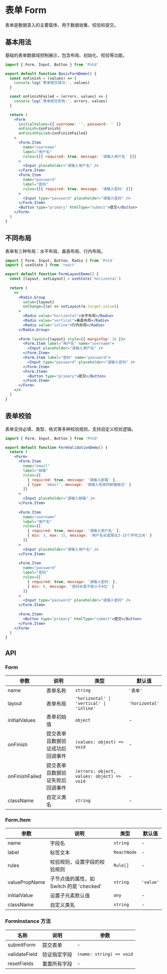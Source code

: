 # 表单 Form

表单是数据录入的主要载体，用于数据收集、校验和提交。

## 基本用法

基础的表单数据域控制展示，包含布局、初始化、校验等功能。

```jsx
import { Form, Input, Button } from 'Pntd'

export default function BasicFormDemo() {
  const onFinish = (values) => {
    console.log('表单提交成功:', values)
  }

  const onFinishFailed = (errors, values) => {
    console.log('表单提交失败:', errors, values)
  }

  return (
    <Form 
      initialValues={{ username: '', password: '' }}
      onFinish={onFinish}
      onFinishFailed={onFinishFailed}
    >
      <Form.Item 
        name="username" 
        label="用户名"
        rules={[{ required: true, message: '请输入用户名' }]}
      >
        <Input placeholder="请输入用户名" />
      </Form.Item>
      <Form.Item 
        name="password" 
        label="密码"
        rules={[{ required: true, message: '请输入密码' }]}
      >
        <Input type="password" placeholder="请输入密码" />
      </Form.Item>
      <Button type="primary" htmlType="submit">提交</Button>
    </Form>
  )
}
```

## 不同布局

表单有三种布局：水平布局、垂直布局、行内布局。

```jsx
import { Form, Input, Button, Radio } from 'Pntd'
import { useState } from 'react'

export default function FormLayoutDemo() {
  const [layout, setLayout] = useState('horizontal')
  
  return (
    <>
      <Radio.Group 
        value={layout} 
        onChange={(e) => setLayout(e.target.value)}
      >
        <Radio value="horizontal">水平布局</Radio>
        <Radio value="vertical">垂直布局</Radio>
        <Radio value="inline">行内布局</Radio>
      </Radio.Group>
      
      <Form layout={layout} style={{ marginTop: 16 }}>
        <Form.Item label="用户名" name="username">
          <Input placeholder="请输入用户名" />
        </Form.Item>
        <Form.Item label="密码" name="password">
          <Input type="password" placeholder="请输入密码" />
        </Form.Item>
        <Form.Item>
          <Button type="primary">提交</Button>
        </Form.Item>
      </Form>
    </>
  )
}
```

## 表单校验

表单支持必填、类型、格式等多种校验规则，支持自定义校验逻辑。

```jsx
import { Form, Input, Button } from 'Pntd'

export default function FormValidationDemo() {
  return (
    <Form>
      <Form.Item 
        name="email" 
        label="邮箱" 
        rules={[
          { required: true, message: '请输入邮箱' },
          { type: 'email', message: '请输入有效的邮箱格式' }
        ]}
      >
        <Input placeholder="请输入邮箱" />
      </Form.Item>
      
      <Form.Item 
        name="username" 
        label="用户名" 
        rules={[
          { required: true, message: '请输入用户名' },
          { min: 3, max: 15, message: '用户名长度需在3-15个字符之间' }
        ]}
      >
        <Input placeholder="请输入用户名" />
      </Form.Item>
      
      <Form.Item 
        name="password" 
        label="密码" 
        rules={[
          { required: true, message: '请输入密码' },
          { min: 6, message: '密码长度不能小于6位' }
        ]}
      >
        <Input type="password" placeholder="请输入密码" />
      </Form.Item>
      
      <Form.Item>
        <Button type="primary" htmlType="submit">提交</Button>
      </Form.Item>
    </Form>
  )
}
```

## API

### Form

| 参数 | 说明 | 类型 | 默认值 |
| --- | --- | --- | --- |
| name | 表单名称 | `string` | `'表单'` |
| layout | 表单布局 | `'horizontal' \| 'vertical' \| 'inline'` | `'horizontal'` |
| initialValues | 表单初始值 | `object` | - |
| onFinish | 提交表单且数据验证成功后回调事件 | `(values: object) => void` | - |
| onFinishFailed | 提交表单且数据验证失败后回调事件 | `(errors: object, values: object) => void` | - |
| className | 自定义类名 | `string` | - |

### Form.Item

| 参数 | 说明 | 类型 | 默认值 |
| --- | --- | --- | --- |
| name | 字段名 | `string` | - |
| label | 标签文本 | `ReactNode` | - |
| rules | 校验规则，设置字段的校验规则 | `Rule[]` | - |
| valuePropName | 子节点值的属性，如 Switch 的是 'checked' | `string` | `'value'` |
| initialValue | 设置子元素默认值 | `any` | - |
| className | 自定义类名 | `string` | - |

### FormInstance 方法

| 名称 | 说明 | 参数 |
| --- | --- | --- |
| submitForm | 提交表单 | - |
| validateField | 验证指定字段 | `(name: string) => void` |
| resetFields | 重置所有字段 | - | 